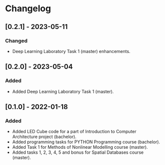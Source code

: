 # Changelog

## [0.2.1] - 2023-05-11
  
### Changed
- Deep Learning Laboratory Task 1 (master) enhancements.

## [0.2.0] - 2023-05-04
  
### Added
- Added Deep Learning Laboratory Task 1 (master).

## [0.1.0] - 2022-01-18
  
### Added
- Added LED Cube code for a part of Introduction to Computer Architecture project (bachelor).
- Added programming tasks for PYTHON Programming course (bachelor).
- Added Task 1 for Methods of Nonlinear Modelling course (master).
- Added tasks 1, 2, 3, 4, 5 and bonus for Spatial Databases course (master).
